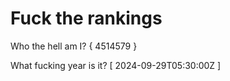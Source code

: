# Fuck the rankings

Who the hell am I?
{ 4514579 }

What fucking year is it?
[ 2024-09-29T05:30:00Z ]
